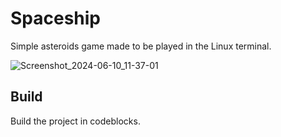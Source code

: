# Spaceship

Simple asteroids game made to be played in the Linux terminal.

![Screenshot_2024-06-10_11-37-01](https://github.com/setghm/spaceship/assets/53455269/4368215e-38a8-4d07-b4cb-a48a0bfc3556)

## Build

Build the project in codeblocks.
